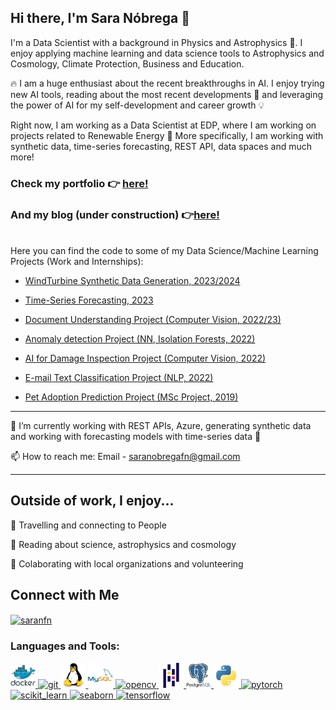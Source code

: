 ## Hi there, I'm Sara Nóbrega 👋

I'm a Data Scientist with a background in Physics and Astrophysics :rocket:. I enjoy applying machine learning and data science tools to Astrophysics and Cosmology, Climate Protection, Business and Education.  

:fire: I am a huge enthusiast about the recent breakthroughs in AI. I enjoy trying new AI tools, reading about the most recent developments :eyes: and leveraging the power of AI for my self-development and career growth :bulb: 


Right now, I am working as a Data Scientist at EDP, where I am working on projects related to Renewable Energy 🌱
More specifically, I am working with synthetic data, time-series forecasting, REST API, data spaces and much more!


### Check my portfolio 👉 [here!](https://saranobrega.github.io/Portfolio/)  
### And my blog (under construction) 👉[here!](https://saranobrega.github.io/) 

<br>
Here you can find the code to some of my Data Science/Machine Learning Projects (Work and Internships):

- [WindTurbine Synthetic Data Generation, 2023/2024 ](https://github.com/saranobrega/PAR_model_synthetic_data) 
  
- [Time-Series Forecasting, 2023 ](https://github.com/saranobrega/Forecasting_time_series)

- [Document Understanding Project (Computer Vision, 2022/23)](https://github.com/saranobrega/Document-Processing-Project-)
  
- [Anomaly detection Project (NN, Isolation Forests, 2022)](https://github.com/saranobrega/Anomaly-detection-Project)

- [AI for Damage Inspection Project (Computer Vision, 2022)](https://github.com/saranobrega/AI-for-Damage-Inspection-Project-)

- [E-mail Text Classification Project (NLP, 2022)](https://github.com/saranobrega/E-mail-Text-Classification-Project-)

-  [Pet Adoption Prediction Project (MSc Project, 2019)](https://github.com/saranobrega/Pet-Adoption-Prediction-Project-)


- - - 

🔭 I’m currently working with REST APIs, Azure, generating synthetic data and working with forecasting models with time-series data 🔮

📫 How to reach me: Email - saranobregafn@gmail.com


- - - 

## Outside of work, I enjoy...

:rocket: Travelling and connecting to People

🔭 Reading about science, astrophysics and cosmology

 💬 Colaborating with local organizations and volunteering
 


## Connect with Me


<p align="left">
<a href="https://linkedin.com/in/saranfn" target="blank"><img align="center" src="https://raw.githubusercontent.com/rahuldkjain/github-profile-readme-generator/master/src/images/icons/Social/linked-in-alt.svg" alt="saranfn" height="30" width="40" /></a>
</p>

<h3 align="left">Languages and Tools:</h3>
<p align="left"> <a href="https://www.docker.com/" target="_blank" rel="noreferrer"> <img src="https://raw.githubusercontent.com/devicons/devicon/master/icons/docker/docker-original-wordmark.svg" alt="docker" width="40" height="40"/> </a> <a href="https://git-scm.com/" target="_blank" rel="noreferrer"> <img src="https://www.vectorlogo.zone/logos/git-scm/git-scm-icon.svg" alt="git" width="40" height="40"/> </a> <a href="https://www.linux.org/" target="_blank" rel="noreferrer"> <img src="https://raw.githubusercontent.com/devicons/devicon/master/icons/linux/linux-original.svg" alt="linux" width="40" height="40"/> </a> <a href="https://www.mysql.com/" target="_blank" rel="noreferrer"> <img src="https://raw.githubusercontent.com/devicons/devicon/master/icons/mysql/mysql-original-wordmark.svg" alt="mysql" width="40" height="40"/> </a> <a href="https://opencv.org/" target="_blank" rel="noreferrer"> <img src="https://www.vectorlogo.zone/logos/opencv/opencv-icon.svg" alt="opencv" width="40" height="40"/> </a> <a href="https://pandas.pydata.org/" target="_blank" rel="noreferrer"> <img src="https://raw.githubusercontent.com/devicons/devicon/2ae2a900d2f041da66e950e4d48052658d850630/icons/pandas/pandas-original.svg" alt="pandas" width="40" height="40"/> </a> <a href="https://www.postgresql.org" target="_blank" rel="noreferrer"> <img src="https://raw.githubusercontent.com/devicons/devicon/master/icons/postgresql/postgresql-original-wordmark.svg" alt="postgresql" width="40" height="40"/> </a> <a href="https://www.python.org" target="_blank" rel="noreferrer"> <img src="https://raw.githubusercontent.com/devicons/devicon/master/icons/python/python-original.svg" alt="python" width="40" height="40"/> </a> <a href="https://pytorch.org/" target="_blank" rel="noreferrer"> <img src="https://www.vectorlogo.zone/logos/pytorch/pytorch-icon.svg" alt="pytorch" width="40" height="40"/> </a> <a href="https://scikit-learn.org/" target="_blank" rel="noreferrer"> <img src="https://upload.wikimedia.org/wikipedia/commons/0/05/Scikit_learn_logo_small.svg" alt="scikit_learn" width="40" height="40"/> </a> <a href="https://seaborn.pydata.org/" target="_blank" rel="noreferrer"> <img src="https://seaborn.pydata.org/_images/logo-mark-lightbg.svg" alt="seaborn" width="40" height="40"/> </a> <a href="https://www.tensorflow.org" target="_blank" rel="noreferrer"> <img src="https://www.vectorlogo.zone/logos/tensorflow/tensorflow-icon.svg" alt="tensorflow" width="40" height="40"/> </a> </p>
